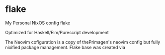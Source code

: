 # flake
My Personal NixOS config flake

Optimized for Haskell/Elm/Purescript development

The Neovim cofiguration is a copy of thePrimagen's neovim config but fully nixified package management. 
Flake base was created via 
